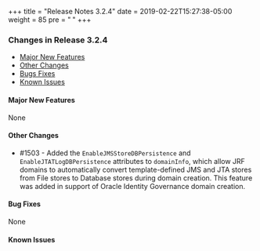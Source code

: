 +++
title = "Release Notes 3.2.4"
date = 2019-02-22T15:27:38-05:00
weight = 85
pre = "<b> </b>"
+++


### Changes in Release 3.2.4
- [Major New Features](#major-new-features)
- [Other Changes](#other-changes)
- [Bugs Fixes](#bug-fixes)
- [Known Issues](#known-issues)


#### Major New Features
None

#### Other Changes
- #1503 - Added the `EnableJMSStoreDBPersistence` and `EnableJTATLogDBPersistence` attributes to `domainInfo`, which
          allow JRF domains to automatically convert template-defined JMS and JTA stores from File stores to Database
          stores during domain creation.  This feature was added in support of Oracle Identity Governance domain creation.

#### Bug Fixes
None

#### Known Issues
